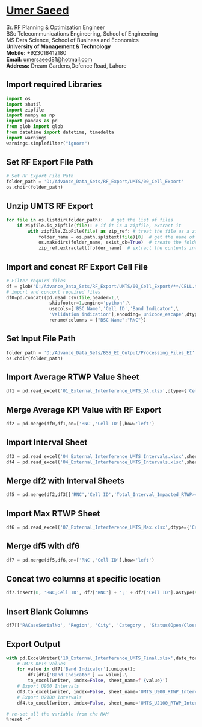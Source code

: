 #  [Umer Saeed](https://www.linkedin.com/in/engumersaeed/)
Sr. RF Planning & Optimization Engineer<br>
BSc Telecommunications Engineering, School of Engineering<br>
MS Data Science, School of Business and Economics<br>
**University of Management & Technology**<br>
**Mobile:**     +923018412180<br>
**Email:**  umersaeed81@hotmail.com<br>
**Address:** Dream Gardens,Defence Road, Lahore<br>

## Import required Libraries


```python
import os
import shutil
import zipfile
import numpy as np
import pandas as pd
from glob import glob
from datetime import datetime, timedelta
import warnings
warnings.simplefilter("ignore")
```

## Set RF Export File Path


```python
# Set RF Export File Path
folder_path = 'D:/Advance_Data_Sets/RF_Export/UMTS/00_Cell_Export'
os.chdir(folder_path)
```

## Unzip UMTS RF Export


```python
for file in os.listdir(folder_path):   # get the list of files
    if zipfile.is_zipfile(file): # if it is a zipfile, extract it
        with zipfile.ZipFile(file) as zip_ref: # treat the file as a zip
            folder_name = os.path.splitext(file)[0]  # get the name of the folder (remove '.zip' extension)
            os.makedirs(folder_name, exist_ok=True)  # create the folder if it doesn't exist
            zip_ref.extractall(folder_name)  # extract the contents into the folder
```

## Import and concat RF Export Cell File


```python
# Filter requird files
df = glob('D:/Advance_Data_Sets/RF_Export/UMTS/00_Cell_Export/**/CELL.txt', recursive=True)
# import and concont required files
df0=pd.concat((pd.read_csv(file,header=1,\
                skipfooter=1,engine='python',\
                usecols=['BSC Name','Cell ID','Band Indicator',\
                'Validation indication'],encoding='unicode_escape',dtype={'Cell ID':str}) for file in df)).\
                rename(columns = {"BSC Name":"RNC"})
```

## Set Input File Path


```python
folder_path = 'D:/Advance_Data_Sets/BSS_EI_Output/Processing_Files_EI'
os.chdir(folder_path)
```

## Import Average RTWP Value Sheet 


```python
df1 = pd.read_excel('01_External_Interference_UMTS_DA.xlsx',dtype={'Cell ID':str})
```

## Merge Average KPI Value with RF Export


```python
df2 = pd.merge(df0,df1,on=['RNC','Cell ID'],how='left')
```

## Import Interval Sheet


```python
df3 = pd.read_excel('04_External_Interference_UMTS_Intervals.xlsx',sheet_name='UMTS_RTWP_Intervals_-95',dtype={'Cell ID':str})
df4 = pd.read_excel('04_External_Interference_UMTS_Intervals.xlsx',sheet_name='UMTS_RTWP_Intervals_-98',dtype={'Cell ID':str})
```

## Merge df2 with Interval Sheets


```python
df5 = pd.merge(df2,df3[['RNC','Cell ID','Total_Interval_Impacted_RTWP>=-95']],on=['RNC','Cell ID'],how='left').merge(df4[['RNC','Cell ID','Total_Interval_Impacted_RTWP>=-98']],on=['RNC','Cell ID'],how='left')
```

## Import Max RTWP Sheet


```python
df6 = pd.read_excel('07_External_Interference_UMTS_Max.xlsx',dtype={'Cell ID':str})
```

## Merge df5 with df6


```python
df7 = pd.merge(df5,df6,on=['RNC','Cell ID'],how='left')
```

## Concat two columns at specific location


```python
df7.insert(0, 'RNC;Cell ID', df7['RNC'] + ';' + df7['Cell ID'].astype(str))
```

## Insert Blank Columns


```python
df7[['RACaseSerialNo', 'Region', 'City', 'Category', 'Status(Open/Close)']] = ''
```

## Export Output


```python
with pd.ExcelWriter('10_External_Interference_UMTS_Final.xlsx',date_format = 'dd-mm-yyyy',datetime_format='dd-mm-yyyy') as writer:
    # UMTS KPIs Values
    for value in df7['Band Indicator'].unique():
        df7[df7['Band Indicator'] == value].\
        to_excel(writer, index=False, sheet_name=f'{value}')
    # Export U900 Intervals
    df3.to_excel(writer, index=False, sheet_name='UMTS_U900_RTWP_Intervals')
    # Export U2100 Intervals
    df4.to_excel(writer, index=False, sheet_name='UMTS_U2100_RTWP_Intervals')
```


```python
# re-set all the variable from the RAM
%reset -f
```
